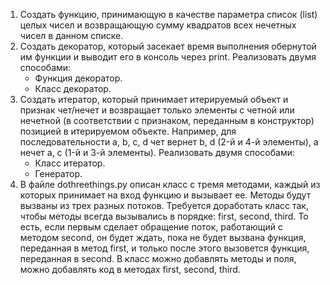  
1. Создать функцию, принимающую в качестве параметра список (list) целых чисел и возвращающую сумму квадратов всех нечетных чисел в данном списке.
2. Создать декоратор, который засекает время выполнения обернутой им функции и выводит его в консоль через print. Реализовать двумя способами:
    * Функция декоратор.
    * Класс декоратор.
3. Создать итератор, который принимает итерируемый объект и признак чет/нечет и возвращает только элементы с четной или нечетной (в соответствии с признаком, переданным в конструктор) позицией в итерируемом объекте. Например, для последовательности a, b, c, d чет вернет b, d (2-й и 4-й элементы), а нечет a, c  (1-й и 3-й элементы). Реализовать двумя способами:
    * Класс итератор.
    * Генератор.
4. В файле dothreethings.py описан класс с тремя методами, каждый из которых принимает на вход функцию и вызывает ее. Методы будут вызваны из трех разных потоков. Требуется доработать класс так, чтобы методы всегда вызывались в порядке: first, second, third. То есть, если первым сделает обращение поток, работающий с методом second, он будет ждать, пока не будет вызвана функция, переданная в метод first, и только после этого вызовется функция, переданная в second. В класс можно добавлять методы и поля, можно добавлять код в методах first, second, third.